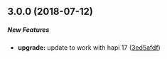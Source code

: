 ## 3.0.0 (2018-07-12)

##### New Features

* **upgrade:**  update to work with hapi 17 ([3ed5afdf](https://github.com/lob/hapi-bookshelf-serializer/commit/3ed5afdfcde2e14aab00f61b73b0dc57f8a79f6e))

